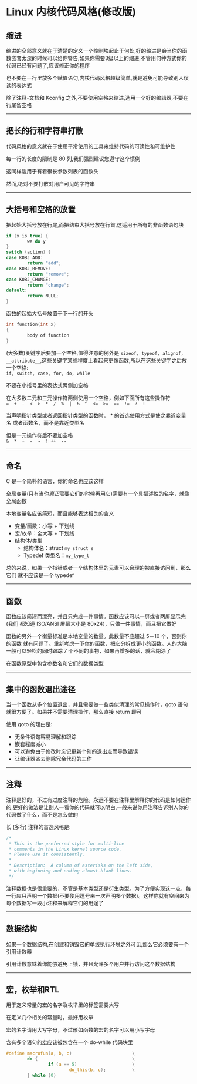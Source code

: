 # Linux 内核代码风格(修改版)

## **缩进**
缩进的全部意义就在于清楚的定义一个控制块起止于何处,好的缩进是会当你的函数嵌套太深的时候可以给你警告,如果你需要3级以上的缩进,不管用何种方式你的代码已经有问题了,应该修正你的程序

也不要在一行里放多个赋值语句,内核代码风格超级简单,就是避免可能导致别人误读的表达式

除了注释-文档和 Kconfig 之外,不要使用空格来缩进,选用一个好的编辑器,不要在行尾留空格

---

## **把长的行和字符串打散**
代码风格的意义就在于使用平常使用的工具来维持代码的可读性和可维护性

每一行的长度的限制是 80 列,我们强烈建议您遵守这个惯例

这同样适用于有着很长参数列表的函数头

然而,绝对不要打散对用户可见的字符串

---

## **大括号和空格的放置**
把起始大括号放在行尾,而把结束大括号放在行首,这适用于所有的非函数语句块

```c
if (x is true) {
        we do y
}
switch (action) {
case KOBJ_ADD:
        return "add";
case KOBJ_REMOVE:
        return "remove";
case KOBJ_CHANGE:
        return "change";
default:
        return NULL;
}
```

函数的起始大括号放置于下一行的开头

```c
int function(int x)
{
        body of function
}
```

(大多数)关键字后要加一个空格,值得注意的例外是 `sizeof, typeof, alignof, __attribute__`,这些关键字某些程度上看起来更像函数,所以在这些关键字之后放一个空格:  
`if, switch, case, for, do, while`

不要在小括号里的表达式两侧加空格

在大多数二元和三元操作符两侧使用一个空格，例如下面所有这些操作符  
`=  +  -  <  >  *  /  %  |  &  ^  <=  >=  ==  !=  ?  :`

当声明指针类型或者返回指针类型的函数时， * 的首选使用方式是使之靠近变量名 或者函数名，而不是靠近类型名

但是一元操作符后不要加空格  
`&  *  +  -  ~  ! ++  --`

---

## **命名**
C 是一个简朴的语言，你的命名也应该这样  

全局变量(只有当你*真正*需要它们的时候再用它)需要有一个具描述性的名字，就像全局函数

本地变量名应该简短，而且能够表达相关的含义

- 变量/函数：小写 + 下划线
- 宏/枚举：全大写 + 下划线
- 结构体/类型
  - 结构体名：struct `my_struct_s`
  - Typedef 类型名：`my_type_t`

总的来说，如果一个指针或者一个结构体里的元素可以合理的被直接访问到，那么它们 就不应该是一个 typedef  

---

## **函数**
函数应该简短而漂亮，并且只完成一件事情。函数应该可以一屏或者两屏显示完 (我们 都知道 ISO/ANSI 屏幕大小是 80x24)，只做一件事情，而且把它做好  

函数的另外一个衡量标准是本地变量的数量。此数量不应超过 5－10 个，否则你的函数 就有问题了。重新考虑一下你的函数，把它分拆成更小的函数。人的大脑一般可以轻松的同时跟踪 7 个不同的事物，如果再增多的话，就会糊涂了  

在函数原型中包含参数名和它们的数据类型  

---

## **集中的函数退出途径**
当一个函数从多个位置退出，并且需要做一些类似清理的常见操作时，goto 语句就很方便了。如果并不需要清理操作，那么直接 return 即可  

使用 goto 的理由是:  
- 无条件语句容易理解和跟踪
- 嵌套程度减小
- 可以避免由于修改时忘记更新个别的退出点而导致错误
- 让编译器省去删除冗余代码的工作

---

## **注释**
注释是好的，不过有过度注释的危险。永远不要在注释里解释你的代码是如何运作的,更好的做法是让别人一看你的代码就可以明白,一般来说你用注释告诉别人你的代码做了什么，而不是怎么做的

长 (多行) 注释的首选风格是:  
```c
/*
 * This is the preferred style for multi-line
 * comments in the Linux kernel source code.
 * Please use it consistently.
 *
 * Description:  A column of asterisks on the left side,
 * with beginning and ending almost-blank lines.
 */
```

注释数据也是很重要的，不管是基本类型还是衍生类型。为了方便实现这一点，每一行应只声明一个数据(不要使用逗号来一次声明多个数据)。这样你就有空间来为每个数据写一段小注释来解释它们的用途了

---

## **数据结构**
如果一个数据结构,在创建和销毁它的单线执行环境之外可见,那么它必须要有一个引用计数器   

引用计数意味着你能够避免上锁，并且允许多个用户并行访问这个数据结构   

---

## **宏，枚举和RTL**
用于定义常量的宏的名字及枚举里的标签需要大写  

在定义几个相关的常量时，最好用枚举

宏的名字请用大写字母，不过形如函数的宏的名字可以用小写字母  

含有多个语句的宏应该被包含在一个 do-while 代码块里  
```c
#define macrofun(a, b, c)                       \
        do {                                    \
                if (a == 5)                     \
                        do_this(b, c);          \
        } while (0)
```
